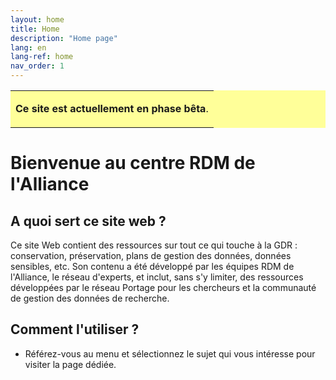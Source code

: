 ```yaml
---
layout: home
title: Home
description: "Home page"
lang: en
lang-ref: home
nav_order: 1
---
```


<table style="background-color: #ffff99;">
<tbody>
<tr>
<td>
<p><b>Ce site est actuellement en phase bêta</b>.</p>
</td>
</tr>
</tbody>
</table>

# Bienvenue au centre RDM de l'Alliance 

## A quoi sert ce site web ?

Ce site Web contient des ressources sur tout ce qui touche à la GDR : conservation, préservation, plans de gestion des données, données sensibles, etc. Son contenu a été développé par les équipes RDM de l'Alliance, le réseau d'experts, et inclut, sans s'y limiter, des ressources développées par le réseau Portage pour les chercheurs et la communauté de gestion des données de recherche.

## Comment l'utiliser ? 
* Référez-vous au menu et sélectionnez le sujet qui vous intéresse pour visiter la page dédiée.

<!--
<table style="background-color: #ffff99;">
<tbody>
<tr>
<td>
<p><b>Ce site est actuellement en phase bêta</b>. Bien que la fonctionnalité bilingue existe, nous travaillons encore à la traduction de tous les éléments.</p>
<p>Si vous souhaitez faire part de vos commentaires ou contribuer à l'élaboration de cette ressource, veuillez consulter le lien en bas de page pour obtenir des informations de contact.</p>
</td>
</tr>
</tbody>
</table>
Introduction 

Maître Corbeau, sur un arbre perché,
Tenait en son bec un fromage.
Maître Renard, par l’odeur alléché,
Lui tint à peu près ce langage :
« Hé ! bonjour, Monsieur du Corbeau.
Que vous êtes joli ! Que vous me semblez beau !
Sans mentir, si votre ramage
Se rapporte à votre plumage,
Vous êtes le Phénix des hôtes de ces bois. »
A ces mots le Corbeau ne se sent pas de joie ;
Et pour montrer sa belle voix,
Il ouvre un large bec, laisse tomber sa proie.
Le Renard s’en saisit, et dit : « Mon bon Monsieur,
Apprenez que tout flatteur
Vit aux dépens de celui qui l’écoute :
Cette leçon vaut bien un fromage, sans doute. »
Le Corbeau, honteux et confus,
Jura, mais un peu tard, qu’on ne l’y prendrait plus.-->
